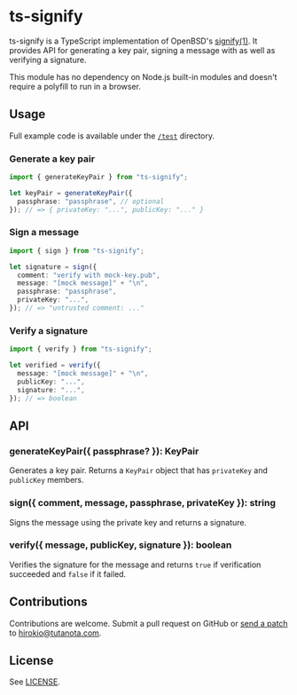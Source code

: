 # ts-signify

ts-signify is a TypeScript implementation of OpenBSD's
[signify(1)](https://man.openbsd.org/signify). It provides API for generating a
key pair, signing a message with as well as verifying a signature.

This module has no dependency on Node.js built-in modules and doesn't require a
polyfill to run in a browser.

## Usage

Full example code is available under the [`/test`](/test) directory.

### Generate a key pair

```ts
import { generateKeyPair } from "ts-signify";

let keyPair = generateKeyPair({
  passphrase: "passphrase", // optional
}); // => { privateKey: "...", publicKey: "..." }
```

### Sign a message

```ts
import { sign } from "ts-signify";

let signature = sign({
  comment: "verify with mock-key.pub",
  message: "[mock message]" + "\n",
  passphrase: "passphrase",
  privateKey: "...",
}); // => "untrusted comment: ..."
```

### Verify a signature

```ts
import { verify } from "ts-signify";

let verified = verify({
  message: "[mock message]" + "\n",
  publicKey: "...",
  signature: "...",
}); // => boolean
```

## API

### generateKeyPair({ passphrase? }): KeyPair

Generates a key pair. Returns a `KeyPair` object that has `privateKey` and
`publicKey` members.

### sign({ comment, message, passphrase, privateKey }): string

Signs the message using the private key and returns a signature.

### verify({ message, publicKey, signature }): boolean

Verifies the signature for the message and returns `true` if verification
succeeded and `false` if it failed.

## Contributions

Contributions are welcome. Submit a pull request on GitHub or
[send a patch](https://www.git-scm.com/book/en/v2/Distributed-Git-Contributing-to-a-Project#_project_over_email)
to hirokio@tutanota.com.

## License

See [LICENSE](LICENSE).
